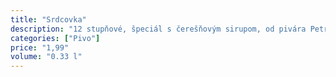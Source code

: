 ```yaml
---
title: "Srdcovka"
description: "12 stupňové, špeciál s čerešňovým sirupom, od pivára Petra za najnižšiu cenu v SR"
categories: ["Pivo"]
price: "1,99"
volume: "0.33 l"
---
```

